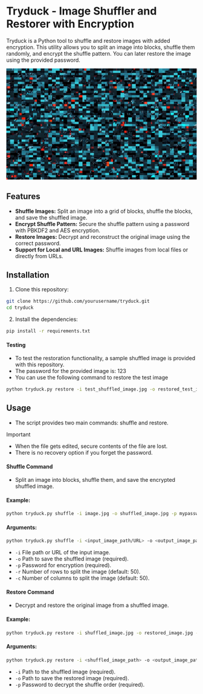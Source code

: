 # Tryduck - Image Shuffler and Restorer with Encryption

Tryduck is a Python tool to shuffle and restore images with added encryption. This utility allows you to split an image into blocks, shuffle them randomly, and encrypt the shuffle pattern. You can later restore the image using the provided password.
<p align=center>
<img src="./test_shuffled_image.jpg">
</p>

## Features

- **Shuffle Images:** Split an image into a grid of blocks, shuffle the blocks, and save the shuffled image.
- **Encrypt Shuffle Pattern:** Secure the shuffle pattern using a password with PBKDF2 and AES encryption.
- **Restore Images:** Decrypt and reconstruct the original image using the correct password.
- **Support for Local and URL Images:** Shuffle images from local files or directly from URLs.

## Installation
1. Clone this repository:
```bash
git clone https://github.com/yourusername/tryduck.git
cd tryduck
```
2. Install the dependencies:
```bash
pip install -r requirements.txt
```


#### Testing
- To test the restoration functionality, a sample shuffled image is provided with this repository.
- The password for the provided image is: 123
- You can use the following command to restore the test image
```bash
python tryduck.py restore -i test_shuffled_image.jpg -o restored_test_image.jpg -p 123
```

## Usage
- The script provides two main commands: shuffle and restore.

> [!IMPORTANT]
> - When the file gets edited, secure contents of the file are lost.
> - There is no recovery option if you forget the password.

#### Shuffle Command
- Split an image into blocks, shuffle them, and save the encrypted shuffled image.

#### Example:
```bash
python tryduck.py shuffle -i image.jpg -o shuffled_image.jpg -p mypassword -r 30 -c 30
```

#### Arguments:

```bash
python tryduck.py shuffle -i <input_image_path/URL> -o <output_image_path> -p <password> [-u <image_url>] [-r <rows>] [-c <columns>]
```

- `-i` File path or URL of the input image.
- `-o` Path to save the shuffled image (required).
- `-p` Password for encryption (required).
- `-r` Number of rows to split the image (default: 50).
- `-c` Number of columns to split the image (default: 50).

#### Restore Command
- Decrypt and restore the original image from a shuffled image.

#### Example:
```bash
python tryduck.py restore -i shuffled_image.jpg -o restored_image.jpg -p mypassword
```

#### Arguments:
```bash
python tryduck.py restore -i <shuffled_image_path> -o <output_image_path> -p <password>
```

- `-i` Path to the shuffled image (required).
- `-o` Path to save the restored image (required).
- `-p` Password to decrypt the shuffle order (required).